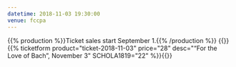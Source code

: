 ```yaml
---
datetime: 2018-11-03 19:30:00
venue: fccpa
---
```


{{% production %}}Ticket sales start September 1.{{% /production %}}
{{<sandbox>}}{{% ticketform product="ticket-2018-11-03" price="28" desc="“For the Love of Bach”, November 3" SCHOLA1819="22" %}}{{</sandbox>}}
